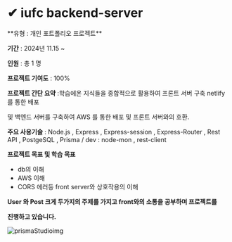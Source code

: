 # ✔ iufc backend-server

<aside>
**유형 : 개인 포트폴리오 프로젝트**

**기간** : 2024년 11.15 ~ 

**인원** : 총 1 명

**프로젝트 기여도** : 100%

**프로젝트 간단 요약** :학습에온 지식들을 종합적으로 활용하여 프론트 서버 구축 netlify 를 통한 배포      

및 백엔드 서버를 구축하여 AWS 를 통한 배포 및 프론트 서버와의 호환.

**주요 사용기술** :  Node.js , Express , Express-session , Express-Router , Rest API , PostgeSQL , Prisma 
              / dev : node-mon , rest-client

**프로젝트 목표 및 학습 목표**
- db의 이해
- AWS 이해
- CORS 에러등 front server와 상호작용의 이해

**User 와 Post 크게 두가지의 주제를 가지고 front와의 소통을 공부하며 프로젝트를**

**진행하고 있습니다.**

</aside>

![prismaStudioimg](https://github.com/user-attachments/assets/e15bc652-2248-4e1d-ac7c-2fe33af09f82)



